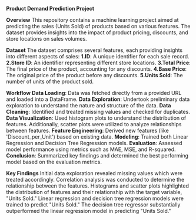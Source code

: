 **Product Demand Prediction Project**

**Overview**
This repository contains a machine learning project aimed at predicting the sales (Units Sold) of products based on various features.
The dataset provides insights into the impact of product pricing, discounts, and store locations on sales volumes.

**Dataset**
The dataset comprises several features, each providing insights into different aspects of sales:
**1.ID**: A unique identifier for each sale record.
**2.Store ID**: An identifier representing different store locations.
**3.Total Price**: The final price of the product, accounting for any discounts.
**4.Base Price**: The original price of the product before any discounts.
**5.Units Sold**: The number of units of the product sold.

**Workflow**
**Data Loading**: Data was fetched directly from a provided URL and loaded into a DataFrame.
**Data Exploration**: Undertook preliminary data exploration to understand the nature and structure of the data.
**Data Cleaning**: Identified and treated missing values and checked for duplicates.
**Data Visualization**: Used histogram plots to understand the distribution of features. Additionally, scatter plots were utilized to analyze relationships between features.
**Feature Engineering**: Derived new features (like 'Discount_per_Unit') based on existing data.
**Modeling**: Trained both Linear Regression and Decision Tree Regression models.
**Evaluation**: Assessed model performance using metrics such as MAE, MSE, and R-squared.
**Conclusion**: Summarized key findings and determined the best performing model based on the evaluation metrics.

**Key Findings**
Initial data exploration revealed missing values which were treated accordingly.
Correlation analysis was conducted to determine the relationship between the features.
Histograms and scatter plots highlighted the distribution of features and their relationship with the target variable, "Units Sold."
Linear regression and decision tree regression models were trained to predict "Units Sold."
The decision tree regressor substantially outperformed the linear regression model in predicting "Units Sold."

